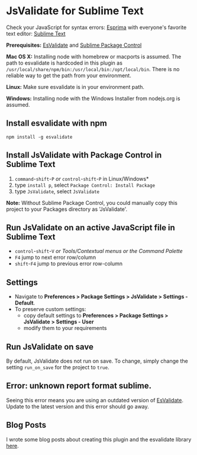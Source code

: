 # JsValidate for Sublime Text

Check your JavaScript for syntax errors: [Esprima](http://esprima.org/) with everyone's favorite text editor: [Sublime Text](http://www.sublimetext.com)

**Prerequisites:** [EsValidate](http://github.com/duereg/esvalidate) and [Sublime Package Control](http://wbond.net/sublime_packages/package_control/installation)

**Mac OS X:** Installing node with homebrew or macports is assumed. The path to esvalidate is hardcoded in this plugin as `/usr/local/share/npm/bin:/usr/local/bin:/opt/local/bin`. There is no reliable way to get the path from your environment.

**Linux:** Make sure esvalidate is in your environment path.

**Windows:** Installing node with the Windows Installer from nodejs.org is assumed.

## Install esvalidate with npm

    npm install -g esvalidate

## Install JsValidate with Package Control in Sublime Text

1. `command`-`shift`-`P` *or* `control`-`shift`-`P` in Linux/Windows*
2. type `install p`, select `Package Control: Install Package`
3. type `JsValidate`, select `JsValidate`

**Note:** Without Sublime Package Control, you could manually copy this project to your Packages directory as 'JsValidate'.

## Run JsValidate on an active JavaScript file in Sublime Text

- `control`-`shift`-`V` *or Tools/Contextual menus or the Command Palette*
- `F4` jump to next error row/column
- `shift`-`F4` jump to previous error row-column

## Settings

* Navigate to **Preferences > Package Settings > JsValidate > Settings - Default**.
* To preserve custom settings:
  * copy default settings to **Preferences > Package Settings > JsValidate > Settings - User**
  * modify them to your requirements

## Run JsValidate on save

By default, JsValidate does not run on save. To change, simply change the setting `run_on_save` for the project to `true`.

## Error: unknown report format sublime.

Seeing this error means you are using an outdated version of [EsValidate](http://github.com/duereg/esvalidate). Update to the latest version and this error should go away.

## Blog Posts

I wrote some blog posts about creating this plugin and the esvalidate library [here](http://blog.mattblair.co).
